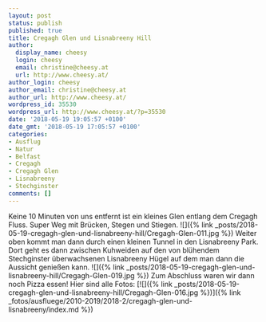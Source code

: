 ```yaml
---
layout: post
status: publish
published: true
title: Cregagh Glen und Lisnabreeny Hill
author:
  display_name: cheesy
  login: cheesy
  email: christine@cheesy.at
  url: http://www.cheesy.at/
author_login: cheesy
author_email: christine@cheesy.at
author_url: http://www.cheesy.at/
wordpress_id: 35530
wordpress_url: http://www.cheesy.at/?p=35530
date: '2018-05-19 19:05:57 +0100'
date_gmt: '2018-05-19 17:05:57 +0100'
categories:
- Ausflug
- Natur
- Belfast
- Cregagh
- Cregagh Glen
- Lisnabreeny
- Stechginster
comments: []
---
```

Keine 10 Minuten von uns entfernt ist ein kleines Glen entlang dem Cregagh Fluss. Super Weg mit Brücken, Stegen und Stiegen.
![]({% link _posts/2018-05-19-cregagh-glen-und-lisnabreeny-hill/Cregagh-Glen-011.jpg %})
Weiter oben kommt man dann durch einen kleinen Tunnel in den Lisnabreeny Park. Dort geht es dann zwischen Kuhweiden auf den von blühendem Stechginster überwachsenen Lisnabreeny Hügel auf dem man dann die Aussicht genießen kann.
![]({% link _posts/2018-05-19-cregagh-glen-und-lisnabreeny-hill/Cregagh-Glen-019.jpg %})
Zum Abschluss waren wir dann noch Pizza essen!
Hier sind alle Fotos:
[![]({% link _posts/2018-05-19-cregagh-glen-und-lisnabreeny-hill/Cregagh-Glen-016.jpg %})]({% link _fotos/ausfluege/2010-2019/2018-2/cregagh-glen-und-lisnabreeny/index.md %})
